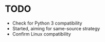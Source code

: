 TODO
=======

- Check for Python 3 compatibility  
 - Started, aiming for same-source strategy
- Confirm Linux compatibility
